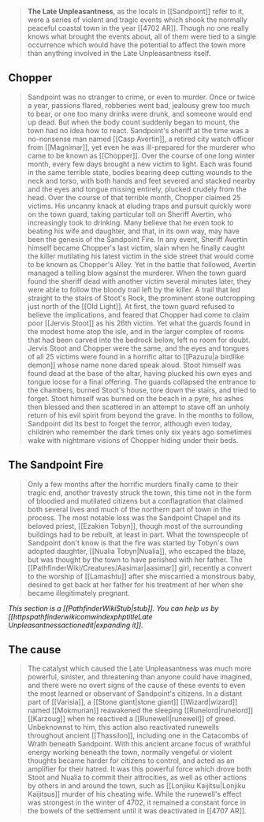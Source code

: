 > **The Late Unpleasantness**, as the locals in [[Sandpoint]] refer to it, were a series of violent and tragic events which shook the normally peaceful coastal town in the year [[4702 AR]]. Though no one really knows what brought the events about, all of them were tied to a single occurrence which would have the potential to affect the town more than anything involved in the Late Unpleasantness itself.



## Chopper

> Sandpoint was no stranger to crime, or even to murder. Once or twice a year, passions flared, robberies went bad, jealousy grew too much to bear, or one too many drinks were drunk, and someone would end up dead. But when the body count suddenly began to mount, the town had no idea how to react. Sandpoint's sheriff at the time was a no-nonsense man named [[Casp Avertin]], a retired city watch officer from [[Magnimar]], yet even he was ill-prepared for the murderer who came to be known as [[Chopper]]. Over the course of one long winter month, every few days brought a new victim to light. Each was found in the same terrible state, bodies bearing deep cutting wounds to the neck and torso, with both hands and feet severed and stacked nearby and the eyes and tongue missing entirely, plucked crudely from the head.
> Over the course of that terrible month, Chopper claimed 25 victims. His uncanny knack at eluding traps and pursuit quickly wore on the town guard, taking particular toll on Sheriff Avertin, who increasingly took to drinking. Many believe that he even took to beating his wife and daughter, and that, in its own way, may have been the genesis of the Sandpoint Fire. In any event, Sheriff Avertin himself became Chopper's last victim, slain when he finally caught the killer mutilating his latest victim in the side street that would come to be known as Chopper's Alley. Yet in the battle that followed, Avertin managed a telling blow against the murderer. When the town guard found the sheriff dead with another victim several minutes later, they were able to follow the bloody trail left by the killer.
> A trail that led straight to the stairs of Stoot's Rock, the prominent stone outcropping just north of the [[Old Light]].
> At first, the town guard refused to believe the implications, and feared that Chopper had come to claim poor [[Jervis Stoot]] as his 26th victim. Yet what the guards found in the modest home atop the isle, and in the larger complex of rooms that had been carved into the bedrock below, left no room for doubt. Jervis Stoot and Chopper were the same, and the eyes and tongues of all 25 victims were found in a horrific altar to [[Pazuzu|a birdlike demon]] whose name none dared speak aloud. Stoot himself was found dead at the base of the altar, having plucked his own eyes and tongue loose for a final offering. The guards collapsed the entrance to the chambers, burned Stoot's house, tore down the stairs, and tried to forget. Stoot himself was burned on the beach in a pyre, his ashes then blessed and then scattered in an attempt to stave off an unholy return of his evil spirit from beyond the grave. In the months to follow, Sandpoint did its best to forget the terror, although even today, children who remember the dark times only six years ago sometimes wake with nightmare visions of Chopper hiding under their beds.


## The Sandpoint Fire

> Only a few months after the horrific murders finally came to their tragic end, another travesty struck the town, this time not in the form of bloodied and mutilated citizens but a conflagration that claimed both several lives and much of the northern part of town in the process. The most notable loss was the Sandpoint Chapel and its beloved priest, [[Ezakien Tobyn]], though most of the surrounding buildings had to be rebuilt, at least in part.
> What the townspeople of Sandpoint don't know is that the fire was started by Tobyn's own adopted daughter, [[Nualia Tobyn|Nualia]], who escaped the blaze, but was thought by the town to have perished with her father. The [[PathfinderWiki/Creatures/Aasimar|aasimar]] girl, recently a convert to the worship of [[Lamashtu]] after she miscarried a monstrous baby, desired to get back at her father for his treatment of her when she became illegitimately pregnant.



*This section is a [[PathfinderWikiStub|stub]]. You can help us by [[httpspathfinderwikicomwindexphptitleLate Unpleasantnessactionedit|expanding it]].*


## The cause

> The catalyst which caused the Late Unpleasantness was much more powerful, sinister, and threatening than anyone could have imagined, and there were no overt signs of the cause of these events to even the most learned or observant of Sandpoint's citizens. In a distant part of [[Varisia]], a [[Stone giant|stone giant]] [[Wizard|wizard]] named [[Mokmurian]] reawakened the sleeping [[Runelord|runelord]] [[Karzoug]] when he reactived a [[Runewell|runewell]] of greed. Unbeknownst to him, this action also reactivated runewells throughout ancient [[Thassilon]], including one in the Catacombs of Wrath beneath Sandpoint. With this ancient arcane focus of wrathful energy working beneath the town, normally vengeful or violent thoughts became harder for citizens to control, and acted as an amplifier for their hatred. It was this powerful force which drove both Stoot and Nualia to commit their attrocities, as well as other actions by others in and around the town, such as [[Lonjiku Kaijitsu|Lonjiku Kaijitsus]] murder of his cheating wife. While the runewell's effect was strongest in the winter of 4702, it remained a constant force in the bowels of the settlement until it was deactivated in [[4707 AR]].







